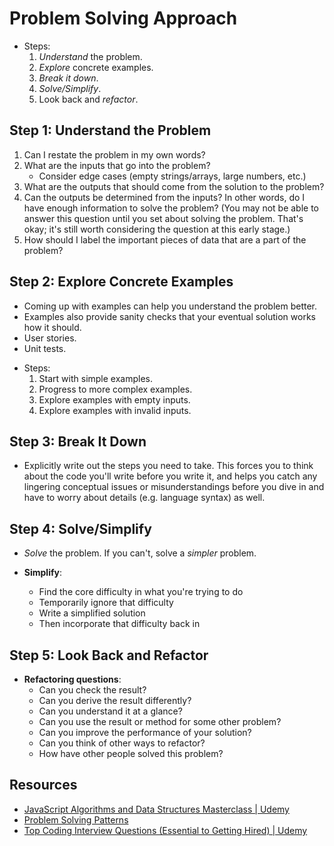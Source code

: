 # Problem Solving Approach

- Steps:
  1. *Understand* the problem.
  2. *Explore* concrete examples.
  3. *Break it down*.
  4. *Solve/Simplify*.
  5. Look back and *refactor*.

## Step 1: Understand the Problem

1. Can I restate the problem in my own words?
2. What are the inputs that go into the problem?
   * Consider edge cases (empty strings/arrays, large numbers, etc.)
3. What are the outputs that should come from the solution to the problem?
4. Can the outputs be determined from the inputs? In other words, do I have enough information to solve the problem? (You may not be able to answer this question until you set about solving the problem. That's okay; it's still worth considering the question at this early stage.)
5. How should I label the important pieces of data that are a part of the problem?

## Step 2: Explore Concrete Examples

* Coming up with examples can help you understand the problem better.
* Examples also provide sanity checks that your eventual solution works how it should.
* User stories.
* Unit tests.

- Steps:
  1. Start with simple examples.
  2. Progress to more complex examples.
  3. Explore examples with empty inputs.
  4. Explore examples with invalid inputs.

## Step 3: Break It Down

* Explicitly write out the steps you need to take. This forces you to think about the code you'll write before you write it, and helps you catch any lingering conceptual issues or misunderstandings before you dive in and have to worry about details (e.g. language syntax) as well.

## Step 4: Solve/Simplify

* *Solve* the problem. If you can't, solve a *simpler* problem.

* **Simplify**:
  - Find the core difficulty in what you're trying to do
  - Temporarily ignore that difficulty
  - Write a simplified solution
  - Then incorporate that difficulty back in

## Step 5: Look Back and Refactor

* **Refactoring questions**:
  - Can you check the result?
  - Can you derive the result differently?
  - Can you understand it at a glance?
  - Can you use the result or method for some other problem?
  - Can you improve the performance of your solution?
  - Can you think of other ways to refactor?
  - How have other people solved this problem?

## Resources

* [JavaScript Algorithms and Data Structures Masterclass | Udemy](https://www.udemy.com/js-algorithms-and-data-structures-masterclass/)
* [Problem Solving
  Patterns](https://cs.slides.com/colt_steele/problem-solving-patterns)
* [Top Coding Interview Questions (Essential to Getting Hired) |
  Udemy](https://www.udemy.com/11-essential-coding-interview-questions/)
